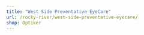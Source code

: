 ```yaml
---
title: "West Side Preventative EyeCare"
url: /rocky-river/west-side-preventative-eyecare/
shop: Optiker
---
```

